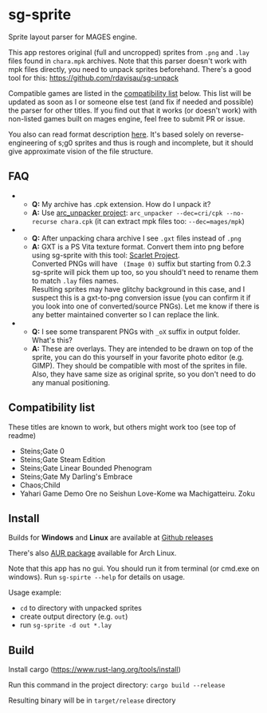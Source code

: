 # sg-sprite

Sprite layout parser for MAGES engine. 

This app restores original (full and uncropped) sprites from `.png` and `.lay` files found in `chara.mpk` archives. 
Note that this parser doesn't work with mpk files directly, you need to unpack sprites beforehand. 
There's a good tool for this: https://github.com/rdavisau/sg-unpack

Compatible games are listed in the [compatibility list](#compatibility-list) below.
This list will be updated as soon as I or someone else test (and fix if needed and possible) the parser for other titles. 
If you find out that it works (or doesn't work) with non-listed games built on mages engine, feel free to submit PR or issue.

You also can read format description [here](lay-format.md). 
It's based solely on reverse-engineering of s;g0 sprites and thus is rough and incomplete,
but it should give approximate vision of the file structure. 

## FAQ

-
    - **Q:** My archive has .cpk extension. How do I unpack it?
    - **A:** Use [arc_unpacker project](https://github.com/vn-tools/arc_unpacker):
      `arc_unpacker --dec=cri/cpk --no-recurse chara.cpk` (it can extract mpk files too: `--dec=mages/mpk`)
-
    - **Q:** After unpacking chara archive I see `.gxt` files instead of `.png`
    - **A:** GXT is a PS Vita texture format. Convert them into png before using sg-sprite
      with this tool: [Scarlet Project](https://github.com/xdanieldzd/Scarlet).  
      Converted PNGs will have ` (Image 0)` suffix but starting from 0.2.3
      sg-sprite will pick them up too, so you should't need to rename them
      to match `.lay` files names.  
      Resulting sprites may have glitchy background in this case, and I suspect
      this is a gxt-to-png conversion issue (you can confirm it if you look into
      one of converted/source PNGs). Let me know if there is any
      better maintained converter so I can replace the link.
-
    - **Q:** I see some transparent PNGs with `_oX` suffix in output folder. What's this?
    - **A:** These are overlays. They are intended to be drawn on top of the sprite, 
      you can do this yourself in your favorite photo editor (e.g. GIMP). 
      They should be compatible with most of the sprites in file. Also, they have
      same size as original sprite, so you don't need to do any manual positioning.
  
## Compatibility list

These titles are known to work, but others might work too (see top of readme)

- Steins;Gate 0
- Steins;Gate Steam Edition
- Steins;Gate Linear Bounded Phenogram
- Steins;Gate My Darling's Embrace
- Chaos;Child
- Yahari Game Demo Ore no Seishun Love-Kome wa Machigatteiru. Zoku

## Install

Builds for **Windows** and **Linux** are available at 
[Github releases](https://github.com/AbsurdlySuspicious/sg-sprite/releases)

There's also [AUR package](https://aur.archlinux.org/packages/sg-sprite/) available for Arch Linux.

Note that this app has no gui. You should run it from terminal (or cmd.exe on windows).
Run `sg-spirte --help` for details on usage.

Usage example:

- `cd` to directory with unpacked sprites
- create output directory (e.g. `out`)
- run `sg-sprite -d out *.lay`

## Build

Install cargo (https://www.rust-lang.org/tools/install)

Run this command in the project directory: `cargo build --release`

Resulting binary will be in `target/release` directory
